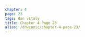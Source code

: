 ```yaml
---
chapter: 4
page: 23
tags: dan vitaly
title: Chapter 4 Page 23
alias: /dnwcomic/chapter-4-page-23/
---
```

